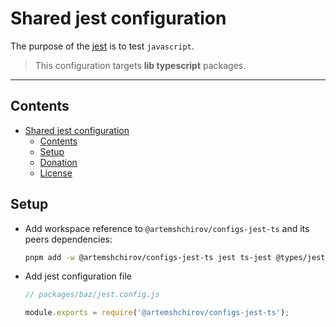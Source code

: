 # Shared jest configuration

The purpose of the [jest](https://jestjs.io/) is to test `javascript`.

> This configuration targets **lib typescript** packages.

---

## Contents

- [Shared jest configuration](#shared-jest-configuration)
  - [Contents](#contents)
  - [Setup](#setup)
  - [Donation](#donation)
  - [License](#license)

## Setup

- Add workspace reference to `@artemshchirov/configs-jest-ts` and its peers dependencies:

  ```sh
  pnpm add -w @artemshchirov/configs-jest-ts jest ts-jest @types/jest
  ```

- Add jest configuration file

  ```js
  // packages/baz/jest.config.js

  module.exports = require('@artemshchirov/configs-jest-ts');
  ```
